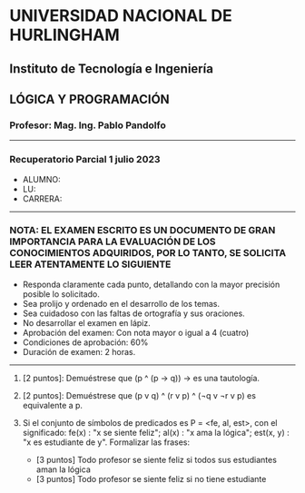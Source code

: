 # UNIVERSIDAD NACIONAL DE HURLINGHAM

## Instituto de Tecnología e Ingeniería

## LÓGICA Y PROGRAMACIÓN

### Profesor: Mag. Ing. Pablo Pandolfo

---

### Recuperatorio Parcial 1 julio 2023

* ALUMNO:  
* LU:
* CARRERA:

---

### NOTA: EL EXAMEN ESCRITO ES UN DOCUMENTO DE GRAN IMPORTANCIA PARA LA EVALUACIÓN DE LOS CONOCIMIENTOS ADQUIRIDOS, POR LO TANTO, SE SOLICITA LEER ATENTAMENTE LO SIGUIENTE

* Responda claramente cada punto, detallando con la mayor precisión posible lo solicitado.
* Sea prolijo y ordenado en el desarrollo de los temas.
* Sea cuidadoso con las faltas de ortografía y sus oraciones.
* No desarrollar el examen en lápiz.
* Aprobación del examen: Con nota mayor o igual a 4 (cuatro)
* Condiciones de aprobación: 60%
* Duración de examen: 2 horas.

---

1. [2 puntos]: Demuéstrese que (p ^ (p -> q)) -> es una tautología.

1. [2 puntos]: Demuéstrese que (p v q) ^ (r v p) ^ (¬q v ¬r v p) es equivalente a p.

1. Si el conjunto de símbolos de predicados es P = \<fe, al, est>, con el significado: fe(x) : "x se siente feliz"; al(x) : "x ama la lógica"; est(x, y) : "x es estudiante de y". Formalizar las frases:
    * [3 puntos] Todo profesor se siente feliz si todos sus estudiantes aman la lógica
    * [3 puntos] Todo profesor se siente feliz si no tiene estudiante
